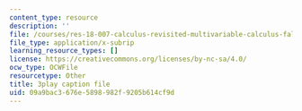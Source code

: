 ```yaml
---
content_type: resource
description: ''
file: /courses/res-18-007-calculus-revisited-multivariable-calculus-fall-2011/09a9bac3676e5898982f9205b614cf9d_f93PZ9ZyvDk.vtt
file_type: application/x-subrip
learning_resource_types: []
license: https://creativecommons.org/licenses/by-nc-sa/4.0/
ocw_type: OCWFile
resourcetype: Other
title: 3play caption file
uid: 09a9bac3-676e-5898-982f-9205b614cf9d
---
```

